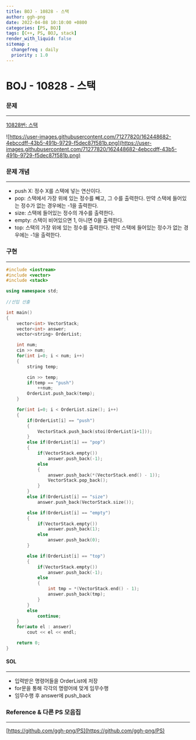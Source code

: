 ```yaml
---
title: BOJ - 10828 - 스택
author: ggh-png
date: 2022-04-08 10:10:00 +0800
categories: [PS, BOJ]
tags: [C++, PS, BOJ, stack]
render_with_liquid: false
sitemap :
  changefreq : daily
  priority : 1.0
---
```


# BOJ - 10828 - 스택

### 문제

---

[10828번: 스택](https://www.acmicpc.net/problem/10828)

![https://user-images.githubusercontent.com/71277820/162448682-4ebccdff-43b5-491b-9729-f5dec87f581b.png](https://user-images.githubusercontent.com/71277820/162448682-4ebccdff-43b5-491b-9729-f5dec87f581b.png)

### 문제 개념

---

- push X: 정수 X를 스택에 넣는 연산이다.
- pop: 스택에서 가장 위에 있는 정수를 빼고, 그 수를 출력한다. 만약 스택에 들어있는 정수가 없는 경우에는 -1을 출력한다.
- size: 스택에 들어있는 정수의 개수를 출력한다.
- empty: 스택이 비어있으면 1, 아니면 0을 출력한다.
- top: 스택의 가장 위에 있는 정수를 출력한다. 만약 스택에 들어있는 정수가 없는 경우에는 -1을 출력한다.

### 구현

---

```cpp
#include <iostream>
#include <vector>
#include <stack>

using namespace std;
 
//선입 선출 

int main()
{
    vector<int> VectorStack;
    vector<int> answer;
    vector<string> OrderList;

    int num;
    cin >> num;
    for(int i=0; i < num; i++)
    {
        string temp;

        cin >> temp;
        if(temp == "push")
            ++num;
        OrderList.push_back(temp);
    }

    for(int i=0; i < OrderList.size(); i++)
    {
        if(OrderList[i] == "push")
        {
            VectorStack.push_back(stoi(OrderList[i+1]));
        }
        else if(OrderList[i] == "pop")
        {
            if(VectorStack.empty())
                answer.push_back(-1);
            else
            {
                answer.push_back(*(VectorStack.end() - 1));
                VectorStack.pop_back();
            }
        }
        else if(OrderList[i] == "size")
            answer.push_back(VectorStack.size());

        else if(OrderList[i] == "empty")
        {
            if(VectorStack.empty())
                answer.push_back(1);
            else
                answer.push_back(0);
        }

        else if(OrderList[i] == "top")
        {
            if(VectorStack.empty())
                answer.push_back(-1);
            else
            {
                int tmp = *(VectorStack.end() - 1);
                answer.push_back(tmp);
            }
        }
        else
            continue;
    }
    for(auto el : answer)
        cout << el << endl;

    return 0;
}
```

#### SOL

---

- 입력받은 명령어들을 OrderList에 저장
- for문을 통해 각각의 명령어에 맞게 임무수행
- 임무수행 후 answer에 push_back

### Reference & 다른 PS 모음집

---

[https://github.com/ggh-png/PS](https://github.com/ggh-png/PS)